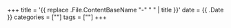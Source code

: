 +++
title = '{{ replace .File.ContentBaseName "-" " " | title }}'
date = {{ .Date }}
categories =  [""] 
tags = [""]
+++
